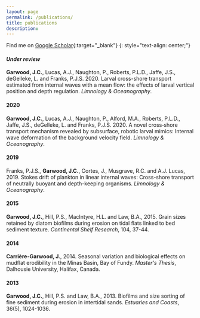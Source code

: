 ```yaml
---
layout: page
permalink: /publications/
title: publications
description: 
---
```


Find me on [Google Scholar](https://scholar.google.com/citations?user=gpnMH2sAAAAJ){:target="\_blank"}
{: style="text-align: center;"}

#### *Under review*

**Garwood, J.C.**, Lucas, A.J., Naughton, P., Roberts, P.L.D., Jaffe, J.S., deGelleke, L. and Franks, P.J.S. 2020. Larval cross-shore transport estimated from internal waves with a mean flow: the effects of larval vertical position and depth regulation. *Limnology & Oceanography*.

#### 2020

**Garwood, J.C.**, Lucas, A.J., Naughton, P., Alford, M.A., Roberts, P.L.D., Jaffe, J.S., deGelleke, L. and Franks, P.J.S. 2020. A novel cross‐shore transport mechanism revealed by subsurface, robotic larval mimics: Internal wave deformation of the background velocity field. *Limnology & Oceanography*.

#### 2019

Franks, P.J.S., **Garwood, J.C.**, Cortes, J., Musgrave, R.C. and A.J. Lucas, 2019. Stokes drift of plankton in linear internal waves: Cross-shore transport of neutrally buoyant and depth-keeping organisms. *Limnology & Oceanography*.

#### 2015

**Garwood, J.C.**, Hill, P.S., MacIntyre, H.L. and Law, B.A., 2015. Grain sizes retained by diatom biofilms during erosion on tidal flats linked to bed sediment texture. *Continental Shelf Research*, 104, 37-44.

#### 2014

**Carrière-Garwood, J.**, 2014. Seasonal variation and biological effects on mudflat erodibility in the Minas Basin, Bay of Fundy. *Master's Thesis*, Dalhousie University, Halifax, Canada.

#### 2013

**Garwood, J.C.**, Hill, P.S. and Law, B.A., 2013. Biofilms and size sorting of fine sediment during erosion in intertidal sands. *Estuaries and Coasts*, 36(5), 1024-1036.
